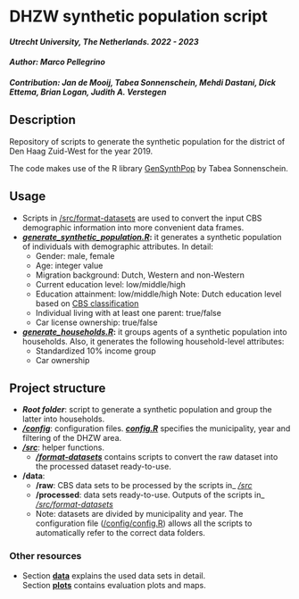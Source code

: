 # DHZW synthetic population script

#### *Utrecht University, The Netherlands. 2022 - 2023*
#### *Author: Marco Pellegrino*
#### *Contribution: Jan de Mooij, Tabea Sonnenschein, Mehdi Dastani, Dick Ettema, Brian Logan, Judith A. Verstegen*

## Description

Repository of scripts to generate the synthetic population for the district of Den Haag Zuid-West for the year 2019.

The code makes use of the R library [GenSynthPop](https://github.com/TabeaSonnenschein/Spatial-Agent-based-Modeling-of-Urban-Health-Interventions/tree/main/GenSynthPop) by Tabea Sonnenschein.

## Usage

*   Scripts in [/src/format-datasets](/src/format-datasets) are used to convert the input CBS demographic information into more convenient data frames.
*   [_**generate\_synthetic\_population.R**_](generate-synthetic-population.R)**:** it generates a synthetic population of individuals with demographic attributes. In detail:
    *   Gender: male, female
    *   Age: integer value
    *   Migration background: Dutch, Western and non-Western
    *   Current education level: low/middle/high
    *   Education attainment: low/middle/high Note: Dutch education level based on [CBS classification](https://www.cbs.nl/nl-nl/nieuws/2019/33/verschil-levensverwachting-hoog-en-laagopgeleid-groeit/opleidingsniveau)
    *   Individual living with at least one parent: true/false
    *   Car license ownership: true/false
*   [_**generate\_households.R**_](generate-households.R)**:** it groups agents of a synthetic population into households. Also, it generates the following household-level attributes:
    *   Standardized 10% income group
    *   Car ownership

## Project structure

*   _**Root folder**_: script to generate a synthetic population and group the latter into households.
*   [_**/config**_](/config): configuration files. [_**config.R**_](config/config.R) specifies the municipality, year and filtering of the DHZW area.
*   [_**/src**_](/src): helper functions.
    *   [_**/format-datasets**_](/src/format-datasets) contains scripts to convert the raw dataset into the processed dataset ready-to-use.
*   **/data**:
    *   **/raw**: CBS data sets to be processed by the scripts in_ [_/src_](/src)
    *   **/processed**: data sets ready-to-use. Outputs of the scripts in_ [_/src/format-datasets_](/src/format-datasets)
    *   Note: datasets are divided by municipality and year. The configuration file ([/config/config.R](config/config.R)) allows all the scripts to automatically refer to the correct data folders.

### Other resources

*   Section [**data**](README_data.md) explains the used data sets in detail.  
    Section [**plots**](README_plots.md) contains evaluation plots and maps.